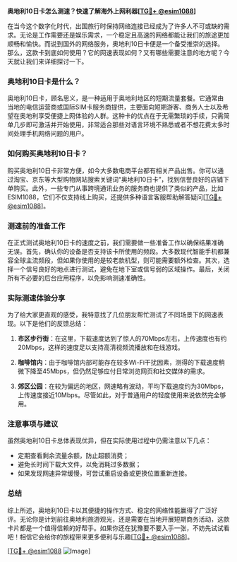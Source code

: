 **奥地利10日卡怎么测速？快速了解海外上网利器[[TG💪+ @esim1088](https://t.me/s/esim1088)]**

在当今这个数字化时代，出国旅行时保持网络连接已经成为了许多人不可或缺的需求。无论是工作需要还是娱乐需求，一个稳定且高速的网络都能让我们的旅途更加顺畅和愉快。而说到国外的网络服务，奥地利10日卡便是一个备受推崇的选择。那么，这款卡到底如何使用？它的网速表现如何？又有哪些需要注意的地方呢？今天就让我们来详细探讨一下。

### 奥地利10日卡是什么？

奥地利10日卡，顾名思义，是一种适用于奥地利地区的短期流量套餐。它通常由当地的电信运营商或国际SIM卡服务商提供，主要面向短期游客、商务人士以及希望在奥地利享受便捷上网体验的人群。这种卡的优点在于无需繁琐的手续，只需简单几步即可激活并开始使用，非常适合那些对语言环境不熟悉或者不想花费太多时间处理手机网络问题的用户。

### 如何购买奥地利10日卡？

购买奥地利10日卡非常方便，如今大多数电商平台都有相关产品出售。你可以通过淘宝、京东等大型购物网站搜索关键词“奥地利10日卡”，找到信誉良好的店铺下单购买。此外，一些专门从事跨境通讯业务的服务商也提供了类似的产品，比如ESIM1088，它们不仅支持线上购买，还提供多种语言客服帮助解答疑问[[TG💪+ @esim1088](https://t.me/s/esim1088)]。

### 测速前的准备工作

在正式测试奥地利10日卡的速度之前，我们需要做一些准备工作以确保结果准确无误。首先，确认你的设备是否支持该卡所使用的频段。大多数现代智能手机都兼容全球主流频段，但如果你使用的是较老款机型，则可能需要额外检查。其次，选择一个信号良好的地点进行测试，避免在地下室或信号弱的区域操作。最后，关闭所有不必要的后台应用程序，以免影响测速准确性。

### 实际测速体验分享

为了给大家更直观的感受，我特意找了几位朋友帮忙测试了不同场景下的网速表现。以下是他们的反馈总结：

1. **市区步行街**：在这里，下载速度达到了惊人的70Mbps左右，上传速度也有约20Mbps，这样的速度足以支持高清视频流播放和在线游戏。
   
2. **咖啡馆内**：由于咖啡馆内部可能存在较多Wi-Fi干扰因素，测得的下载速度稍微下降至45Mbps，但仍然足够应付日常浏览网页和社交媒体的需求。

3. **郊区公园**：在较为偏远的地区，网速略有波动，平均下载速度约为30Mbps，上传速度接近10Mbps。尽管如此，对于普通用户的轻度使用来说依然完全够用。

### 注意事项与建议

虽然奥地利10日卡总体表现优异，但在实际使用过程中仍需注意以下几点：
- 定期查看剩余流量余额，防止超额消费；
- 避免长时间下载大文件，以免消耗过多数据；
- 如果发现网速异常缓慢，可尝试重启设备或更换位置重新连接。

### 总结

综上所述，奥地利10日卡以其便捷的操作方式、稳定的网络性能赢得了广泛好评。无论你是计划前往奥地利旅游观光，还是需要在当地开展短期商务活动，这款卡片都是一个值得信赖的好帮手。如果你还在犹豫要不要入手一张，不妨先试试看吧！相信它会给你的旅程带来更多便利与乐趣[[TG💪+ @esim1088](https://t.me/s/esim1088)]。

[[TG💪+ @esim1088](https://t.me/s/esim1088) ![Image](https://i.postimg.cc/4NQfJmqS/Snipaste-2025-05-13-00-14-12.png)]